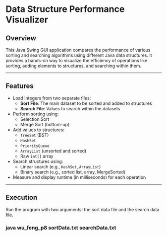 # Data Structure Performance Visualizer

## Overview

This Java Swing GUI application compares the performance of various sorting and searching algorithms using different Java data structures. It provides a hands-on way to visualize the efficiency of operations like sorting, adding elements to structures, and searching within them.

---

## Features

- Load integers from two separate files:
  - **Sort File**: The main dataset to be sorted and added to structures
  - **Search File**: Values to search within the datasets
- Perform sorting using:
  - Selection Sort
  - Merge Sort (bottom-up)
- Add values to structures:
  - `TreeSet` (BST)
  - `HashSet`
  - `PriorityQueue`
  - `ArrayList` (unsorted and sorted)
  - Raw `int[]` array
- Search structures using:
  - Linear search (e.g., `HashSet`, `ArrayList`)
  - Binary search (e.g., sorted list, array, MergeSorted)
- Measure and display runtime (in milliseconds) for each operation

---

## Execution
Run the program with two arguments: the sort data file and the search data file.
### java wu_feng_p8 sortData.txt searchData.txt
